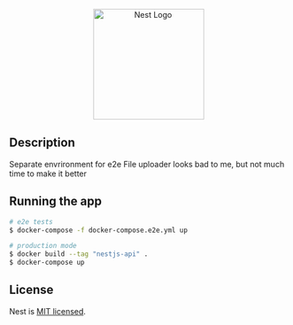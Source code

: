 <p align="center">
  <a href="http://nestjs.com/" target="blank"><img src="https://nestjs.com/img/logo-small.svg" width="200" alt="Nest Logo" /></a>
</p>

[circleci-image]: https://img.shields.io/circleci/build/github/nestjs/nest/master?token=abc123def456
[circleci-url]: https://circleci.com/gh/nestjs/nest

## Description

 Separate envrironment for e2e
 File uploader looks bad to me, but not much time to make it better


## Running the app

```bash
# e2e tests
$ docker-compose -f docker-compose.e2e.yml up

# production mode
$ docker build --tag "nestjs-api" .
$ docker-compose up
```

## License

Nest is [MIT licensed](LICENSE).

